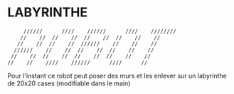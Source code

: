 # LABYRINTHE

         //////      ////    //////      ////    ////////   
        //    //  //    //  //    //  //    //    //        
       //    //  //    //  //////    //    //    //         
      //////    //    //  //    //  //    //    //          
     //    //  //    //  //    //  //    //    //           
    //    //    ////    //////      ////      //            


Pour l'instant ce robot peut poser des murs et les enlever sur un labyrinthe de 20x20 cases (modifiable dans le main)

